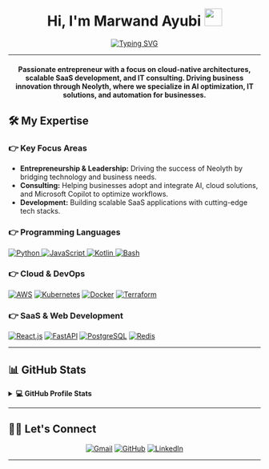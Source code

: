 <h1 align="center">Hi, I'm Marwand Ayubi <img src="https://media.giphy.com/media/hvRJCLFzcasrR4ia7z/giphy.gif" width="35"></h1>
<p align="center">
  <a href="https://git.io/typing-svg"><img src="https://readme-typing-svg.herokuapp.com?font=Fira+Code&pause=1000&color=27F70E&center=true&width=435&lines=Founder+%26+CEO+of+Neolyth;Consultant+%7C+Cloud+Architect+%7C+Developer;Building+Scalable+SaaS+Solutions" alt="Typing SVG" /></a>
</p>
<hr/>

<h4 align="center">Passionate entrepreneur with a focus on cloud-native architectures, scalable SaaS development, and IT consulting. Driving business innovation through Neolyth, where we specialize in AI optimization, IT solutions, and automation for businesses.</h4>


## 🛠️ My Expertise

### 👉 Key Focus Areas
- **Entrepreneurship & Leadership:** Driving the success of Neolyth by bridging technology and business needs.
- **Consulting:** Helping businesses adopt and integrate AI, cloud solutions, and Microsoft Copilot to optimize workflows.
- **Development:** Building scalable SaaS applications with cutting-edge tech stacks.

### 👉 Programming Languages

<p align="left"> 
  <a href="https://www.python.org" target="_blank">
    <img alt="Python" src="https://img.shields.io/badge/python-3670A0?style=for-the-badge&logo=python&logoColor=ffdd54">
  </a>
  <a href="https://developer.mozilla.org/en-US/docs/Web/JavaScript" target="_blank">
    <img alt="JavaScript" src="https://img.shields.io/badge/javascript-%23323330.svg?style=for-the-badge&logo=javascript&logoColor=%23F7DF1E">
  </a>
  <a href="https://kotlinlang.org" target="_blank">
    <img alt="Kotlin" src="https://img.shields.io/badge/kotlin-%230095D5.svg?style=for-the-badge&logo=kotlin&logoColor=white">
  </a>
  <a href="#">
    <img alt="Bash" src="https://img.shields.io/badge/shell_script-%23121011.svg?style=for-the-badge&logo=gnu-bash&logoColor=white">
  </a>
</p>

### 👉 Cloud & DevOps

<p align="left">
  <a href="https://aws.amazon.com/"><img alt="AWS" src="https://img.shields.io/badge/AWS-%23FF9900.svg?style=for-the-badge&logo=amazon-aws&logoColor=white"></a>
  <a href="https://kubernetes.io/"><img alt="Kubernetes" src="https://img.shields.io/badge/Kubernetes-%23326ce5.svg?style=for-the-badge&logo=kubernetes&logoColor=white"></a>
  <a href="https://www.docker.com/"><img alt="Docker" src="https://img.shields.io/badge/Docker-%230db7ed.svg?style=for-the-badge&logo=docker&logoColor=white"></a>
  <a href="https://terraform.io"><img alt="Terraform" src="https://img.shields.io/badge/Terraform-%235835CC.svg?style=for-the-badge&logo=terraform&logoColor=white"></a>
</p>

### 👉 SaaS & Web Development
<p align="left">
  <a href="https://react.dev/"><img alt="React.js" src="https://img.shields.io/badge/React-%2320232a.svg?style=for-the-badge&logo=react&logoColor=%2361DAFB"></a>
  <a href="https://fastapi.tiangolo.com/"><img alt="FastAPI" src="https://img.shields.io/badge/FastAPI-005571?style=for-the-badge&logo=fastapi&logoColor=white"></a>
  <a href="https://postgresql.org"><img alt="PostgreSQL" src="https://img.shields.io/badge/PostgreSQL-%23316192.svg?style=for-the-badge&logo=postgresql&logoColor=white"></a>
  <a href="https://redis.io/"><img alt="Redis" src="https://img.shields.io/badge/Redis-%23DC382D.svg?style=for-the-badge&logo=redis&logoColor=white"></a>
</p>

---

## 📊 GitHub Stats 

<details> 
  <summary><b>💻 GitHub Profile Stats</b></summary>
  <p align="center">
    <a href="https://github.com/anuraghazra/github-readme-stats"><img alt="xHypeDE's Github Stats" src="https://github-readme-stats.vercel.app/api?username=xHypeDE&show_icons=true&count_private=true&theme=algolia" height="192px"/></a>
  <br/>
    <img src="https://github-readme-stats.vercel.app/api/top-langs?username=xHypeDE&show_icons=true&locale=en&layout=compact&theme=algolia" alt="Top Languages" height="192px"/>
  </p>
</details>

---

## 🙋‍♀️ Let's Connect

<p align="center">
	<a href="mailto:m.ayubi@neolyth.io"><img src="https://img.icons8.com/bubbles/50/000000/gmail.png" alt="Gmail"/></a>
	<a href="https://github.com/xHypeDE"><img src="https://img.icons8.com/bubbles/50/000000/github.png" alt="GitHub"/></a>
	<a href="https://www.linkedin.com/in/marwand-ayubi-959747254/"><img src="https://img.icons8.com/bubbles/50/000000/linkedin.png" alt="LinkedIn"/></a>
</p>
<hr/>
